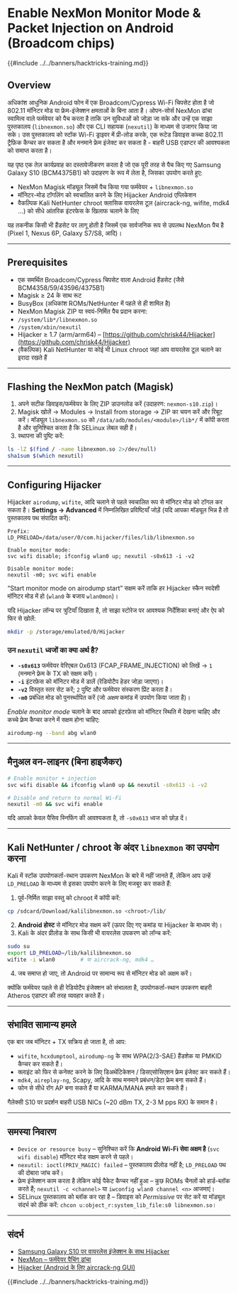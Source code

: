 # Enable NexMon Monitor Mode & Packet Injection on Android (Broadcom chips)

{{#include ../../banners/hacktricks-training.md}}

## Overview
अधिकांश आधुनिक Android फोन में एक Broadcom/Cypress Wi-Fi चिपसेट होता है जो 802.11 मॉनिटर मोड या फ्रेम-इंजेक्शन क्षमताओं के बिना आता है। ओपन-सोर्स NexMon ढांचा स्वामित्व वाले फर्मवेयर को पैच करता है ताकि उन सुविधाओं को जोड़ा जा सके और उन्हें एक साझा पुस्तकालय (`libnexmon.so`) और एक CLI सहायक (`nexutil`) के माध्यम से उजागर किया जा सके। उस पुस्तकालय को स्टॉक Wi-Fi ड्राइवर में प्री-लोड करके, एक रूटेड डिवाइस कच्चा 802.11 ट्रैफ़िक कैप्चर कर सकता है और मनमाने फ्रेम इंजेक्ट कर सकता है - बाहरी USB एडाप्टर की आवश्यकता को समाप्त करता है।

यह पृष्ठ एक तेज़ कार्यप्रवाह का दस्तावेजीकरण करता है जो एक पूरी तरह से पैच किए गए Samsung Galaxy S10 (BCM4375B1) को उदाहरण के रूप में लेता है, जिसका उपयोग करते हुए:

* NexMon Magisk मॉड्यूल जिसमें पैच किया गया फर्मवेयर + `libnexmon.so`
* मॉनिटर-मोड टॉगलिंग को स्वचालित करने के लिए Hijacker Android एप्लिकेशन
* वैकल्पिक Kali NetHunter chroot क्लासिक वायरलेस टूल (aircrack-ng, wifite, mdk4 …) को सीधे आंतरिक इंटरफेस के खिलाफ चलाने के लिए

यह तकनीक किसी भी हैंडसेट पर लागू होती है जिसमें एक सार्वजनिक रूप से उपलब्ध NexMon पैच है (Pixel 1, Nexus 6P, Galaxy S7/S8, आदि)।

---

## Prerequisites
* एक समर्थित Broadcom/Cypress चिपसेट वाला Android हैंडसेट (जैसे BCM4358/59/43596/4375B1)
* Magisk ≥ 24 के साथ रूट
* BusyBox (अधिकांश ROMs/NetHunter में पहले से ही शामिल है)
* NexMon Magisk ZIP या स्वयं-निर्मित पैच प्रदान करना:
* `/system/lib*/libnexmon.so`
* `/system/xbin/nexutil`
* Hijacker ≥ 1.7 (arm/arm64) – [https://github.com/chrisk44/Hijacker](https://github.com/chrisk44/Hijacker)
* (वैकल्पिक) Kali NetHunter या कोई भी Linux chroot जहां आप वायरलेस टूल चलाने का इरादा रखते हैं

---

## Flashing the NexMon patch (Magisk)
1. अपने सटीक डिवाइस/फर्मवेयर के लिए ZIP डाउनलोड करें (उदाहरण: `nexmon-s10.zip`)।
2. Magisk खोलें -> Modules -> Install from storage -> ZIP का चयन करें और रिबूट करें।
मॉड्यूल `libnexmon.so` को `/data/adb/modules/<module>/lib*/` में कॉपी करता है और सुनिश्चित करता है कि SELinux लेबल सही हैं।
3. स्थापना की पुष्टि करें:
```bash
ls -lZ $(find / -name libnexmon.so 2>/dev/null)
sha1sum $(which nexutil)
```

---

## Configuring Hijacker
Hijacker `airodump`, `wifite`, आदि चलाने से पहले स्वचालित रूप से मॉनिटर मोड को टॉगल कर सकता है। **Settings -> Advanced** में निम्नलिखित प्रविष्टियाँ जोड़ें (यदि आपका मॉड्यूल भिन्न है तो पुस्तकालय पथ संपादित करें):
```
Prefix:
LD_PRELOAD=/data/user/0/com.hijacker/files/lib/libnexmon.so

Enable monitor mode:
svc wifi disable; ifconfig wlan0 up; nexutil -s0x613 -i -v2

Disable monitor mode:
nexutil -m0; svc wifi enable
```
“Start monitor mode on airodump start” सक्षम करें ताकि हर Hijacker स्कैन स्वदेशी मॉनिटर मोड में हो (`wlan0` के बजाय `wlan0mon`)।

यदि Hijacker लॉन्च पर त्रुटियाँ दिखाता है, तो साझा स्टोरेज पर आवश्यक निर्देशिका बनाएं और ऐप को फिर से खोलें:
```bash
mkdir -p /storage/emulated/0/Hijacker
```
### उन `nexutil` ध्वजों का क्या अर्थ है?
* **`-s0x613`**   फर्मवेयर वेरिएबल 0x613 (FCAP_FRAME_INJECTION) को लिखें → `1` (मनमाने फ़्रेम के TX को सक्षम करें)।
* **`-i`**         इंटरफ़ेस को मॉनिटर मोड में डालें (रेडियोटैप हेडर जोड़ा जाएगा)।
* **`-v2`**        विस्तृत स्तर सेट करें; `2` पुष्टि और फर्मवेयर संस्करण प्रिंट करता है।
* **`-m0`**        प्रबंधित मोड को पुनर्स्थापित करें (जो *अक्षम* कमांड में उपयोग किया जाता है)।

*Enable monitor mode* चलाने के बाद आपको इंटरफ़ेस को मॉनिटर स्थिति में देखना चाहिए और कच्चे फ़्रेम कैप्चर करने में सक्षम होना चाहिए:
```bash
airodump-ng --band abg wlan0
```
---

## मैनुअल वन-लाइनर (बिना हाइजैकर)
```bash
# Enable monitor + injection
svc wifi disable && ifconfig wlan0 up && nexutil -s0x613 -i -v2

# Disable and return to normal Wi-Fi
nexutil -m0 && svc wifi enable
```
यदि आपको केवल पैसिव स्निफिंग की आवश्यकता है, तो `-s0x613` ध्वज को छोड़ दें।

---

## Kali NetHunter / chroot के अंदर `libnexmon` का उपयोग करना
Kali में स्टॉक उपयोगकर्ता-स्थान उपकरण NexMon के बारे में नहीं जानते हैं, लेकिन आप उन्हें `LD_PRELOAD` के माध्यम से इसका उपयोग करने के लिए मजबूर कर सकते हैं:

1. पूर्व-निर्मित साझा वस्तु को chroot में कॉपी करें:
```bash
cp /sdcard/Download/kalilibnexmon.so <chroot>/lib/
```
2. **Android होस्ट** से मॉनिटर मोड सक्षम करें (ऊपर दिए गए कमांड या Hijacker के माध्यम से)।
3. Kali के अंदर प्रीलोड के साथ किसी भी वायरलेस उपकरण को लॉन्च करें:
```bash
sudo su
export LD_PRELOAD=/lib/kalilibnexmon.so
wifite -i wlan0        # या aircrack-ng, mdk4 …
```
4. जब समाप्त हो जाए, तो Android पर सामान्य रूप से मॉनिटर मोड को अक्षम करें।

क्योंकि फर्मवेयर पहले से ही रेडियोटैप इंजेक्शन को संभालता है, उपयोगकर्ता-स्थान उपकरण बाहरी Atheros एडाप्टर की तरह व्यवहार करते हैं।

---

## संभावित सामान्य हमले
एक बार जब मॉनिटर + TX सक्रिय हो जाता है, तो आप:
* `wifite`, `hcxdumptool`, `airodump-ng` के साथ WPA(2/3-SAE) हैंडशेक या PMKID कैप्चर कर सकते हैं।
* क्लाइंट को फिर से कनेक्ट करने के लिए डिअथेंटिकेशन / डिसएसोसिएशन फ्रेम इंजेक्ट कर सकते हैं।
* `mdk4`, `aireplay-ng`, Scapy, आदि के साथ मनमाने प्रबंधन/डेटा फ्रेम बना सकते हैं।
* फोन से सीधे रॉग AP बना सकते हैं या KARMA/MANA हमले कर सकते हैं।

गैलेक्सी S10 पर प्रदर्शन बाहरी USB NICs (~20 dBm TX, 2-3 M pps RX) के समान है।

---

## समस्या निवारण
* `Device or resource busy` – सुनिश्चित करें कि **Android Wi-Fi सेवा अक्षम है** (`svc wifi disable`) मॉनिटर मोड सक्षम करने से पहले।
* `nexutil: ioctl(PRIV_MAGIC) failed` – पुस्तकालय प्रीलोड नहीं है; `LD_PRELOAD` पथ की दोबारा जांच करें।
* फ्रेम इंजेक्शन काम करता है लेकिन कोई पैकेट कैप्चर नहीं हुआ – कुछ ROMs चैनलों को हार्ड-ब्लॉक करते हैं; `nexutil -c <channel>` या `iwconfig wlan0 channel <n>` आजमाएं।
* SELinux पुस्तकालय को ब्लॉक कर रहा है – डिवाइस को *Permissive* पर सेट करें या मॉड्यूल संदर्भ को ठीक करें: `chcon u:object_r:system_lib_file:s0 libnexmon.so`।

---

## संदर्भ
* [Samsung Galaxy S10 पर वायरलेस इंजेक्शन के साथ Hijacker](https://forums.kali.org/t/hijacker-on-the-samsung-galaxy-s10-with-wireless-injection/10305)
* [NexMon – फर्मवेयर पैचिंग ढांचा](https://github.com/seemoo-lab/nexmon)
* [Hijacker (Android के लिए aircrack-ng GUI)](https://github.com/chrisk44/Hijacker)

{{#include ../../banners/hacktricks-training.md}}
